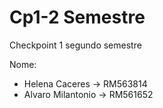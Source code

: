 # Cp1-2 Semestre
Checkpoint 1 segundo semestre

Nome: 
- Helena Caceres -> RM563814
- Alvaro Milantonio -> RM561652
